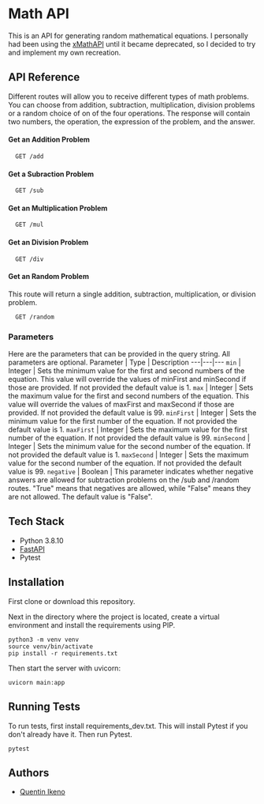 
# Math API

This is an API for generating random mathematical equations.  I personally had been using the [xMathAPI](https://github.com/cheatsnake/xMath-api) until it became deprecated, so I decided to try and implement my own recreation.




## API Reference

Different routes will allow you to receive different types of math problems.  You can choose from addition, subtraction, multiplication, division problems or a random choice of on of the four operations.  The response will contain two numbers, the operation, the expression of the problem, and the answer.

#### Get an Addition Problem
```http
  GET /add
```

#### Get a Subraction Problem
```http
  GET /sub
```

#### Get an Multiplication Problem
```http
  GET /mul
```

#### Get an Division Problem
```http
  GET /div
```

#### Get an Random Problem
This route will return a single addition, subtraction, multiplication, or division problem.
```http
  GET /random
```

### Parameters

Here are the parameters that can be provided in the query string.  All parameters are optional.
Parameter | Type | Description
---|---|---
```min``` | Integer | Sets the minimum value for the first and second numbers of the equation.  This value will override the values of minFirst and minSecond if those are provided.  If not provided the default value is 1.
```max``` | Integer | Sets the maximum value for the first and second numbers of the equation.  This value will override the values of maxFirst and maxSecond if those are provided.  If not provided the default value is 99.
```minFirst``` | Integer | Sets the minimum value for the first number of the equation.  If not provided the default value is 1.
```maxFirst``` | Integer | Sets the maximum value for the first number of the equation.  If not provided the default value is 99.
```minSecond``` | Integer | Sets the minimum value for the second number of the equation.  If not provided the default value is 1.
```maxSecond``` | Integer | Sets the maximum value for the second number of the equation.  If not provided the default value is 99.
```negative```  | Boolean | This parameter indicates whether negative answers are allowed for subtraction problems on the /sub and /random routes.  "True" means that negatives are allowed, while "False" means they are not allowed.  The default value is "False".


## Tech Stack

* Python 3.8.10
* [FastAPI](https://fastapi.tiangolo.com/)
* Pytest
## Installation

First clone or download this repository.

Next in the directory where the project is located, create a virtual environment and install the requirements using PIP.

```
python3 -m venv venv
source venv/bin/activate
pip install -r requirements.txt
```

Then start the server with uvicorn:
```
uvicorn main:app
```
## Running Tests

To run tests, first install requirements_dev.txt.  This will install Pytest if you don't already have it.  Then run Pytest.

```
pytest
```


## Authors

- [Quentin Ikeno](https://github.com/quentinikeno)

